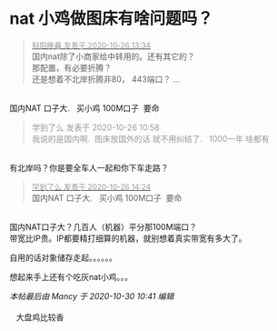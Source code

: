 # nat 小鸡做图床有啥问题吗？


<div class="quote"><blockquote><font size="2"><a href="https://www.hostloc.com/forum.php?mod=redirect&amp;goto=findpost&amp;pid=9353784&amp;ptid=758488" target="_blank"><font color="#999999">斜阳晚暮 发表于 2020-10-26 13:34</font></a></font><br />
国内nat除了小商家给中转用的。还有其它的？<br />
那配置，有必要折腾？<br />
还是想着不北岸折腾非80， 443端口？ ...</blockquote></div><br />
国内NAT 口子大.&nbsp; &nbsp;买小鸡 100M口子&nbsp;&nbsp;要命

<div class="quote"><blockquote><font color="#999999">学到了么 发表于 2020-10-26 10:58</font><br />
<font color="#999999">我说的是国内啊.&nbsp;&nbsp;图床放国外的话 就不用纠结了.&nbsp; &nbsp;1000一年 啥都有</font></blockquote></div><br />
有北岸吗？你是要全车人一起和你下车走路？

<div class="quote"><blockquote><font size="2"><a href="https://www.hostloc.com/forum.php?mod=redirect&amp;goto=findpost&amp;pid=9354067&amp;ptid=758488" target="_blank"><font color="#999999">学到了么 发表于 2020-10-26 14:24</font></a></font><br />
国内NAT 口子大.&nbsp; &nbsp;买小鸡 100M口子&nbsp;&nbsp;要命</blockquote></div><br />
国内NAT口子大？几百人（机器）平分那100M端口？<br />
带宽比IP贵。IP都要精打细算的机器，就别想着真实带宽有多大了。

自用的话对象储存走起。。。。。。

想起来手上还有个吃灰nat小鸡。。。<img id="aimg_LYLIY" onclick="zoom(this, this.src, 0, 0, 0)" class="zoom" src="https://cdn.jsdelivr.net/gh/hishis/forum-master/public/images/patch.gif" onmouseover="img_onmouseoverfunc(this)" onload="thumbImg(this)" border="0" alt="" />

<i class="pstatus"> 本帖最后由 Mancy 于 2020-10-30 10:41 编辑 </i><br />
<br />
 <img src="static/image/smiley/default/lol.gif" smilieid="12" border="0" alt="" />&nbsp;&nbsp;<img src="static/image/smiley/default/lol.gif" smilieid="12" border="0" alt="" /> 大盘鸡比较香
